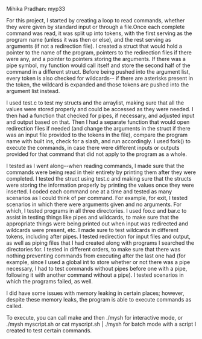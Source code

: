 Mihika Pradhan: myp33

For this project, I started by creating a loop to read commands, whether they were given by standard input or through a file.Once each complete command was read, it was split up into tokens, with the first serving as the program name (unless it was then or else), and the rest serving as arguments (if not a redirection file). I created a struct that would hold a pointer to the name of the program, pointers to the redirection files if there were any, and a pointer to pointers storing the arguments. If there was a pipe symbol, my function would call itself and store the second half of the command in a different struct. Before being pushed into the argument list, every token is also checked for wildcards-- if there are asterisks present in the token, the wildcard is expanded and those tokens are pushed into the argument list instead. 

I used test.c to test my structs and the arraylist, making sure that all the values were stored properly and could be accessed as they were needed. I then had a function that checked for pipes, if necessary, and adjusted input and output based on that. Then I had a separate function that would open redirection files if needed (and change the arguments in the struct if there was an input file provided to the tokens in the file), compare the program name with built ins, check for a slash, and run accordingly. I used fork() to execute the commands, in case there were different inputs or outputs provided for that command that did not apply to the program as a whole. 

I tested as I went along--when reading commands, I made sure that the commands were being read in their entirety by printing them after they were completed. I tested the struct using test.c and making sure that the structs were storing the information properly by printing the values once they were inserted. I coded each command one at a time and tested as many scenarios as I could think of per command. For example, for exit, I tested scenarios in which there were arguments given and no arguments. For which, I tested programs in all three directories. I used foo.c and bar.c to assist in testing things like pipes and wildcards, to make sure that the appropriate things were being printed out when input was redirected and wildcards were present, etc. I made sure to test wildcards in different tokens, including after pipes. I tested redirection for input files and output, as well as piping files that I had created along with programs I searched the directories for. I tested in different orders, to make sure that there was nothing preventing commands from executing after the last one had (for example, since I used a global int to store whether or not there was a pipe necessary, I had to test commands without pipes before one with a pipe, following it with another command without a pipe). I tested scenarios in which the programs failed, as well. 

I did have some issues with memory leaking in certain places; however, despite these memory leaks, the program is able to execute commands as called. 

To execute, you can call make and then ./mysh for interactive mode, or ./mysh myscript.sh or cat myscript.sh | ./mysh for batch mode with a script I created to test certain commands.